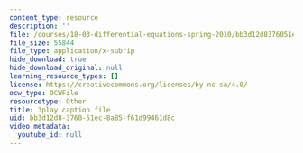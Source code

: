 ```yaml
---
content_type: resource
description: ''
file: /courses/18-03-differential-equations-spring-2010/bb3d12d8376051ec8a85f61d99461d8c_zreI4HllD80.vtt
file_size: 55844
file_type: application/x-subrip
hide_download: true
hide_download_original: null
learning_resource_types: []
license: https://creativecommons.org/licenses/by-nc-sa/4.0/
ocw_type: OCWFile
resourcetype: Other
title: 3play caption file
uid: bb3d12d8-3760-51ec-8a85-f61d99461d8c
video_metadata:
  youtube_id: null
---
```

